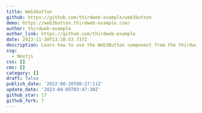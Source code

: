 ```yaml
---
title: Web3button
github: https://github.com/thirdweb-example/web3button
demo: https://web3button.thirdweb-example.com/
author: thirdweb-example
author_link: https://github.com/thirdweb-example
date: 2023-11-30T13:10:53.737Z
description: Learn how to use the Web3Button component from the thirdweb React SDK!
ssg:
  - Nextjs
css: []
cms: []
category: []
draft: false
publish_date: '2022-08-20T00:27:11Z'
update_date: '2023-04-05T03:47:30Z'
github_star: 17
github_fork: 7
---
```

